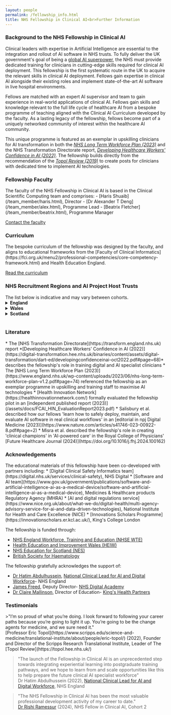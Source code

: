 ```yaml
---
layout: people
permalink: /fellowship_info.html
title: NHS Fellowship in Clinical AI<br>Further Information
---
```

<h3 style>Background to the NHS Fellowship in Clinical AI</h3>

Clinical leaders with expertise in Artificial Intelligence are essential to the integration and rollout of AI software in NHS trusts. 
To fully deliver the UK government's goal of being a [global AI superpower](https://assets.publishing.service.gov.uk/media/614db4d1e90e077a2cbdf3c4/National_AI_Strategy_-_PDF_version.pdf), the NHS must provide dedicated training for clinicians in cutting-edge skills required for clinical AI deployment.
This fellowship is the first systematic route in the UK to acquire the relevant skills in clinical AI deployment. Fellows  gain expertise in clinical AI alongside their existing roles and implement state-of-the-art AI software in live hospital environments.

Fellows are matched with an expert AI supervisor and team to gain experience in real-world applications of clinical AI. Fellows gain skills and knowledge relevant to the full life cycle of healthcare AI from a bespoke programme of teaching aligned with the Clinical AI Curriculum developed by the faculty.
As a lasting legacy of the fellowship, fellows become part of a uniquely networked community of interest within the healthcare AI community.

This unique programme is featured as an exemplar in upskilling clinicians for AI transformation in both the *[NHS Long Term Workforce Plan (2023)](https://www.england.nhs.uk/wp-content/uploads/2023/06/nhs-long-term-workforce-plan-v1.2.pdf#page=74)* and the NHS Transformation Directorate report, *[Developing Healthcare Workers' Confidence in AI (2022)](https://digital-transformation.hee.nhs.uk/binaries/content/assets/digital-transformation/dart-ed/developingconfidenceinai-oct2022.pdf#page=68)*. 
The fellowship builds directly from the recommendation of the *[Topol Review (2019)](https://topol.hee.nhs.uk/wp-content/uploads/HEE-Topol-Review-2019.pdf#page=8)* to create posts for clinicians with dedicated time to implement AI technologies.


<h3 style>Fellowship Faculty</h3>
The faculty of the NHS Fellowship in Clinical AI is based in the Clinical Scientific Computing team and comprises:
- [Haris Shuaib](/team_member/haris.html),  Director
- [Dr Alexander T Deng](/team_member/alex.html), Programme Lead
- [Beatrix Fletcher](/team_member/beatrix.html), Programme Manager

[Contact the faculty](mailto:gstt.aifellowship@nhs.net)

<h3 style>Curriculum</h3>
The bespoke curriculum of the fellowship was designed by the faculty, and aligns to educational frameworks from the [Faculty of Clinical Informatics](https://fci.org.uk/menu2/professional-competencies/core-competency-framework.html) and  Health Education England.

[Read the curriculum](/assets/docs/FCAI_Curriculum_v3.2.pdf)

<h3 style>NHS Recruitment Regions and AI Project Host Trusts</h3>
The list below is indicative and may vary between cohorts.
<details>
<summary>
<b>England</b>
</summary>
<details><summary>East of England</summary>
<ul>
  <li>Cambridge University Hospitals NHS Foundation Trust</li>
</ul>
</details>

<details><summary>London</summary>
<ul>
  <li>Guy's and St Thomas' NHS Foundation Trust</li>
  <li>Barts Health NHS Trust</li>
  <li>Great Ormond Street Hospital for Children NHS Foundation Trust</li>
  <li>Imperial College Healthcare NHS Trust</li>
  <li>King's College Hospital NHS Foundation Trust</li>
  <li>Moorfields Eye Hospital NHS Foundation Trust</li>
  <li>South London and Maudsley NHS Foundation Trust</li>
  <li>The Royal Marsden NHS Foundation Trust</li>
  <li>University College London Hospitals NHS Foundation Trust</li>
</ul>
</details>

<details><summary>Midlands</summary>
<ul>
  <li>University Hospitals Birmingham NHS Foundation Trust</li>
  <li>Nottingham University Hospitals NHS Trust</li>
  <li>The Royal Wolverhampton NHS Trust</li>
</ul>
</details>
<details><summary>North West</summary>
<ul>
  <li>Alder Hey Children's Hospital Trust</li>
  <li>Manchester University NHS Foundation Trust</li>
</ul>
</details>

<details><summary>South East</summary>
<ul>
  <li>Oxford University Hospitals NHS Foundation Trust</li>
  <li>University Hospitals Sussex NHS Foundation Trust</li>
  <li>East Kent Hospitals University NHS Foundation Trust</li>
  <li>University Hospital Southampton NHS Foundation Trust</li>
</ul>
</details>


<details><summary>South West</summary>
<ul>
  <li>University Hospitals Bristol NHS Foundation Trust</li>
</ul>
</details>

</details>
<details>
<summary>
<b>Wales</b>
</summary>
<ul>
  <li>Cardiff and Vale University Health Board</li>
  <li>Swansea Bay University Health Board </li>
  <li>Betsi Cadwaladr University Health Board</li>
</ul>


</details>
<details>
<summary>
<b>Scotland</b>
</summary>
<ul>
  <li>NHS Grampian</li>
  <li>NHS Greater Glasgow and Clyde</li>
</ul>

</details>
<br>

<h3 style>Literature</h3>
* The [NHS Transformation Directorate](https://transform.england.nhs.uk) report *[Developing Healthcare Workers' Confidence in AI (2022)](https://digital-transformation.hee.nhs.uk/binaries/content/assets/digital-transformation/dart-ed/developingconfidenceinai-oct2022.pdf#page=68)* describes the fellowship's role in training digital and AI specialist clinicians
* The [NHS Long Term Workforce Plan (2023)](https://www.england.nhs.uk/wp-content/uploads/2023/06/nhs-long-term-workforce-plan-v1.2.pdf#page=74) referenced the fellowship as an exemplar programme in upskilling and training staff to maximise AI technologies
* [Health Innovation Network](https://healthinnovationnetwork.com/) formally evaluated the fellowship pilot in an [independent published report (2023)](/assets/docs/FCAI_HIN_EvaluationReport2023.pdf)
* Salisbury et al. described how our fellows 'learn how to safely deploy, maintain, and evaluate AI software in real clinical workflows' in an [editorial in npj Digital Medicine (2023)](https://www.nature.com/articles/s41746-023-00922-8.pdf#page=2)
* Misra et al. described the fellowship's role in creating 'clinical champions' in 'AI-powered care' in the Royal College of Physicians' [Future Healthcare Journal (2024)](https://doi.org/10.1016/j.fhj.2024.100162)


<h3 style>Acknowledgements</h3>
The educational materials of this fellowship have been co-developed with partners including:
* [Digital Clinical Safety Informatics team](https://digital.nhs.uk/services/clinical-safety), NHS Digital
* [Software and AI team](https://www.gov.uk/government/publications/software-and-artificial-intelligence-ai-as-a-medical-device/software-and-artificial-intelligence-ai-as-a-medical-device), Medicines & Healthcare products Regulatory Agency (MHRA)
* [AI and digital regulations service](https://www.nice.org.uk/about/what-we-do/digital-health/multi-agency-advisory-service-for-ai-and-data-driven-technologies), National Institute for Health and Care Excellence (NICE) 
* [Innovations Scholars Programme](https://innovationscholars.er.kcl.ac.uk/), King's College London


The fellowship is funded through:
* [NHS England Workforce, Training and Education (NHSE WTE)](https://linktr.ee/NHSE_WTE)
* [Health Education and Improvement Wales (HEIW)](https://heiw.nhs.wales/education-and-training/)
* [NHS Education for Scotland (NES)](https://www.nes.scot.nhs.uk/)
* [British Society for Haematology](https://b-s-h.org.uk/)

The fellowship gratefully acknowledges the support of:
* [Dr Hatim Abdulhussein](https://www.linkedin.com/in/drhatz/), [National Clinical Lead for AI and Digital Workforce](https://digital-transformation.hee.nhs.uk/building-a-digital-workforce/dart-ed)- NHS England
* [James Freed](https://www.linkedin.com/in/james-freed-digital/), Deputy Director- [NHS Digital Academy](https://digital-transformation.hee.nhs.uk/digital-academy/programmes)
* [Dr Claire Mallinson](https://www.linkedin.com/in/claire-mallinson-01808212a/), Director of Education- [King's Health Partners](https://www.kingshealthpartners.org/our-work/khp-education)

<h3 style>Testimonials</h3>
>"I’m so proud of what you’re doing. I look forward to following your career paths because you’re going to light it up. You’re going to be the change agents for medicine, and we sure need it." <br/>[Professor Eric Topol](https://www.scripps.edu/science-and-medicine/translational-institute/about/people/eric-topol/) (2022), Founder and Director of the Scripps Research Translational Institute, Leader of The [Topol Review](https://topol.hee.nhs.uk/)

>"The launch of the Fellowship in Clinical AI is an unprecedented step towards integrating experiential learning into postgraduate training pathways, and we hope to learn from and scale opportunities like this to help prepare the future clinical AI specialist workforce" <br/>Dr Hatim Abdulhussein (2022), [National Clinical Lead for AI and Digital Workforce](https://digital-transformation.hee.nhs.uk/building-a-digital-workforce/dart-ed), NHS England

>"The NHS Fellowship in Clinical AI has been the most valuable professional development activity of my career to date." <br/>[Dr Rishi Ramessur](/fellow/rishiramessur.html) (2024), NHS Fellow in Clinical AI, Cohort 2
